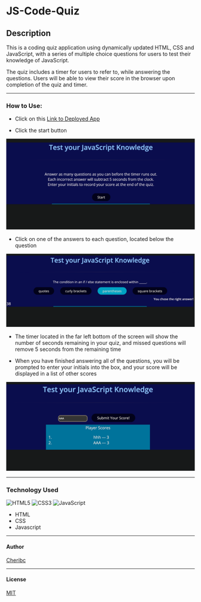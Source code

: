 # JS-Code-Quiz

## Description

This is a coding quiz application using dynamically updated HTML, CSS and JavaScript, with a series of multiple choice questions for users to test their knowledge of JavaScript.

The quiz includes a timer for users to refer to, while answering the questions.  Users will be able to view their score in the browser upon completion of the quiz and timer.

---

### How to Use:

- Click on this  [Link to Deployed App](https://cheribc.github.io/JS-Code-Quiz/) 
  
- Click the start button
  
![quiz-start](quiz-start.png)

- Click on one of the answers to each question, located below the question

![question page](question-demo.png)

- The timer located in the far left bottom of the screen will show the number of seconds remaining in your quiz, and missed questions will remove 5 seconds from the remaining time

- When you have finished answering all of the questions, you will be prompted to enter your initials into the box, and your score will be displayed in a list of other scores

![Score page](score-page.png)

---

### Technology Used

![HTML5](https://img.shields.io/badge/html5-%23E34F26.svg?style=for-the-badge&logo=html5&logoColor=white)
![CSS3](https://img.shields.io/badge/css3-%231572B6.svg?style=for-the-badge&logo=css3&logoColor=white) ![JavaScript](https://img.shields.io/badge/javascript-%23323330.svg?style=for-the-badge&logo=javascript&logoColor=%23F7DF1E)

- HTML
- CSS
- Javascript

---

#### Author

[Cheribc](https://github.com/cheribc)

---

#### License

[MIT](LICENSE)